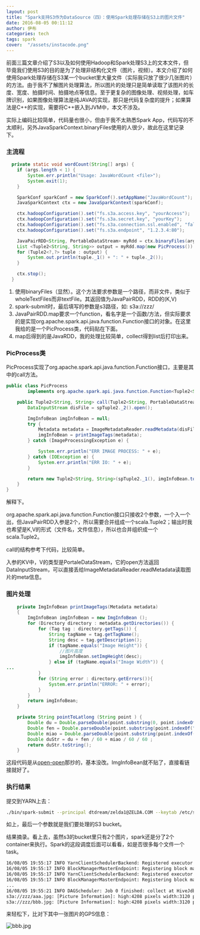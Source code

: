 ```yaml
---
layout: post
title: "Spark支持S3作为DataSource（四）：使用Spark处理存储在S3上的图片文件"
date: 2016-08-05 00:11:12
author: 伊布
categories: tech
tags: spark
cover:  "/assets/instacode.png"
---
```


前面三篇文章介绍了S3以及如何使用Hadoop和Spark处理S3上的文本文件，但毕竟我们使用S3的目的是为了处理非结构化文件（图片，视频）。本文介绍了如何使用Spark处理存储在S3某一个bucket里大量文件（实际我只放了很少几张图片）的方法。由于我不了解图片处理算法，所以图片的处理只是简单读取了该图片的长度、宽度、拍摄时间、拍摄地点等信息。至于更复杂的图像处理、视频处理，如车牌识别，如果图像处理算法是纯JAVA的实现，那只是代码复杂度的提升；如果算法是C++的实现，需要将C++嵌入到JVM中，本文不涉及。

实际上编码比较简单，代码量也很小，但由于我不太熟悉Spark App，代码写的不太顺利，另外JavaSparkContext.binaryFiles使用的人很少，故此在这里记录下。

### 主流程

```java
  private static void wordCount(String[] args) {
    if (args.length < 1) {
        System.err.println("Usage: JavaWordCount <file>");
        System.exit(1);
    }

    SparkConf sparkConf = new SparkConf().setAppName("JavaWordCount");
    JavaSparkContext ctx = new JavaSparkContext(sparkConf);

    ctx.hadoopConfiguration().set("fs.s3a.access.key", "yourAccess");
    ctx.hadoopConfiguration().set("fs.s3a.secret.key", "yourKey");
    ctx.hadoopConfiguration().set("fs.s3a.connection.ssl.enabled", "false");
    ctx.hadoopConfiguration().set("fs.s3a.endpoint", "1.2.3.4:80");

    JavaPairRDD<String, PortableDataStream> myRdd = ctx.binaryFiles(args[0]);
    List <Tuple2<String, String>> output = myRdd.map(new PicProcess()).collect();
    for (Tuple2<?,?> tuple : output) {
        System.out.println(tuple._1() + ": " + tuple._2());
    }

    ctx.stop();
  }
```

1. 使用binaryFiles（显然）。这个方法要求参数是一个路径，而非文件，类似于wholeTextFiles而非textFile。其返回值为JavaPairRDD，RDD的(K,V)
2. spark-submit时，最后填写的参数是s3路径，如: s3a://zzz/
3. JavaPairRDD.map要求一个function，看名字是一个函数/方法，但实际要求的是实现org.apache.spark.api.java.function.Function接口的对象。在这里我给的是一个PicProcess类，代码贴在下面。
4. map后得到的是JavaRDD，我的处理比较简单，collect得到list后打印出来。


### PicProcess类


PicProcess实现了org.apache.spark.api.java.function.Function接口，主要是其中的call方法。

```java
public class PicProcess
        implements org.apache.spark.api.java.function.Function<Tuple2<String, PortableDataStream>, Tuple2<String, String>> {

    public Tuple2<String, String> call(Tuple2<String, PortableDataStream> spTuple2) throws Exception {
        DataInputStream disFile = spTuple2._2().open();

        ImgInfoBean imgInfoBean = null;
        try {
            Metadata metadata = ImageMetadataReader.readMetadata(disFile);
            imgInfoBean = printImageTags(metadata);
        } catch (ImageProcessingException e) {

            System.err.println("ERR IMAGE PROCESS: " + e);
        } catch (IOException e) {
            System.err.println("ERR IO: " + e);
        }

        return new Tuple2<String, String>(spTuple2._1(), imgInfoBean.toString());
    }
}
```

解释下。

org.apache.spark.api.java.function.Function接口只接收2个参数，一个入一个出，但JavaPairRDD入参是2个，所以需要合并组成一个scala.Tuple2；输出时我也希望是K,V的形式（文件名，文件信息），所以也合并组织成一个scala.Tuple2。

call的结构参考下代码，比较简单。

入参的KV中，V的类型是PortaleDataStream，它的open方法返回DataInputStream，可以直接丢给ImageMetadataReader.readMetadata读取图片的meta信息。


### 图片处理

```java
    private ImgInfoBean printImageTags(Metadata metadata)
    {
        ImgInfoBean imgInfoBean = new ImgInfoBean ();
        for (Directory directory : metadata.getDirectories()) {
            for (Tag tag : directory.getTags()) {
                String tagName = tag.getTagName();
                String desc = tag.getDescription();
                if (tagName.equals("Image Height")) {
                    //图片高度
                    imgInfoBean.setImgHeight(desc);
                } else if (tagName.equals("Image Width")) {
...
            }
            for (String error : directory.getErrors()){
                System.err.println("ERROR: " + error);
            }
        }
        return imgInfoBean;
    }

    private String pointToLatlong (String point ) {
        Double du = Double.parseDouble(point.substring(0, point.indexOf("°")).trim());
        Double fen = Double.parseDouble(point.substring(point.indexOf("°")+1, point.indexOf("'")).trim());
        Double miao = Double.parseDouble(point.substring(point.indexOf("'")+1, point.indexOf("\"")).trim());
        Double duStr = du + fen / 60 + miao / 60 / 60 ;
        return duStr.toString();
    }
```

这段代码是从[open-open](http://www.open-open.com/code/view/1425376015697)那抄的，基本没改。ImgInfoBean就不贴了，直接看链接就好了。

### 执行结果

提交到YARN上去：

```bash
./bin/spark-submit --principal dtdream/zelda1@ZELDA.COM --keytab /etc/security/dtdream.zelda1.keytab --driver-java-options '-agentlib:jdwp=transport=dt_socket,server=y,suspend=n,address=13838'  --jars /home/dtdream/hadoop/hadoop-2.7.2/share/hadoop/tools/lib/aws-java-sdk-1.7.4.jar,/home/dtdream/hadoop/hadoop-2.7.2/share/hadoop/tools/lib/hadoop-aws-2.7.2.jar  --class com.dtdream.dthink.ads.zkcfg.HiveJdbcClient --master yarn /home/dtdream/zkcfg-1.0-SNAPSHOT.jar s3a://zzz/
```

如上，最后一个参数就是我们要处理的S3 bucket。

结果摘录。看上去，虽然s3的bucket里只有2个图片，spark还是分了2个container来执行。Spark的这段调度后面可以看看，如是否很多每个文件一个task。

```bash
16/08/05 19:55:17 INFO YarnClientSchedulerBackend: Registered executor NettyRpcEndpointRef(null) (zelda1:44604) with ID 1
16/08/05 19:55:17 INFO BlockManagerMasterEndpoint: Registering block manager zelda1:44854 with 21.3 GB RAM, BlockManagerId(1, zelda1, 44854)
16/08/05 19:55:17 INFO YarnClientSchedulerBackend: Registered executor NettyRpcEndpointRef(null) (zelda2:33312) with ID 2
16/08/05 19:55:17 INFO BlockManagerMasterEndpoint: Registering block manager zelda2:44510 with 21.3 GB RAM, BlockManagerId(2, zelda2, 44510)
...
16/08/05 19:55:21 INFO DAGScheduler: Job 0 finished: collect at HiveJdbcClient.java:258, took 2.675374 s
s3a://zzz/aaa.jpg: [Picture Information]: high:4208 pixels width:3120 pixels  recording time:2015:03:07 23:07:15  altitude:0 metres latitude:30.14270833333333 longitude:120.18971944444445
s3a://zzz/bbb.jpg: [Picture Information]: high:4208 pixels width:3120 pixels  recording time:2015:03:07 23:07:16  altitude:0 metres latitude:30.14270833333333 longitude:120.18971944444445
```

来轻松下，比对下其中一张图片的GPS信息：

![bbb.jpg](http://7xir15.com1.z0.glb.clouddn.com/bbb.jpg)